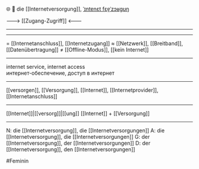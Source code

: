 🌐 🔴 die [[Internetversorgung]], [ˈɪntɐnɛt fɛɐ̯ˈzɔʁɡʊŋ](https://youglish.com/pronounce/Internetversorgung/german)

---> [[Zugang-Zugriff]] <---


---

---
= [[Internetanschluss]], [[Internetzugang]]
≈ [[Netzwerk]], [[Breitband]], [[Datenübertragung]]
≠ [[Offline-Modus]], [[kein Internet]]

---
internet service, internet access  
интернет-обеспечение, доступ в интернет

---
[[versorgen]], [[Versorgung]], [[Internet]], [[Internetprovider]], [[Internetanschluss]]

---
[[Internet]]|[[versorg]]|[[ung]]
[[Internet]] + [[Versorgung]]


---
N: die [[Internetversorgung]], die [[Internetversorgungen]]
A: die [[Internetversorgung]], die [[Internetversorgungen]]
G: der [[Internetversorgung]], der [[Internetversorgungen]]
D: der [[Internetversorgung]], den [[Internetversorgungen]]


#Feminin 